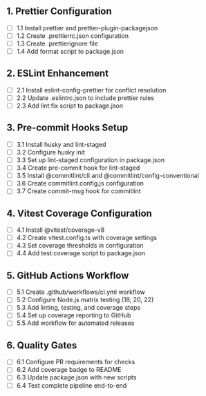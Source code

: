 ## 1. Prettier Configuration
- [ ] 1.1 Install prettier and prettier-plugin-packagejson
- [ ] 1.2 Create .prettierrc.json configuration
- [ ] 1.3 Create .prettierignore file
- [ ] 1.4 Add format script to package.json

## 2. ESLint Enhancement
- [ ] 2.1 Install eslint-config-prettier for conflict resolution
- [ ] 2.2 Update .eslintrc.json to include prettier rules
- [ ] 2.3 Add lint:fix script to package.json

## 3. Pre-commit Hooks Setup
- [ ] 3.1 Install husky and lint-staged
- [ ] 3.2 Configure husky init
- [ ] 3.3 Set up lint-staged configuration in package.json
- [ ] 3.4 Create pre-commit hook for lint-staged
- [ ] 3.5 Install @commitlint/cli and @commitlint/config-conventional
- [ ] 3.6 Create commitlint.config.js configuration
- [ ] 3.7 Create commit-msg hook for commitlint

## 4. Vitest Coverage Configuration
- [ ] 4.1 Install @vitest/coverage-v8
- [ ] 4.2 Create vitest.config.ts with coverage settings
- [ ] 4.3 Set coverage thresholds in configuration
- [ ] 4.4 Add test:coverage script to package.json

## 5. GitHub Actions Workflow
- [ ] 5.1 Create .github/workflows/ci.yml workflow
- [ ] 5.2 Configure Node.js matrix testing (18, 20, 22)
- [ ] 5.3 Add linting, testing, and coverage steps
- [ ] 5.4 Set up coverage reporting to GitHub
- [ ] 5.5 Add workflow for automated releases

## 6. Quality Gates
- [ ] 6.1 Configure PR requirements for checks
- [ ] 6.2 Add coverage badge to README
- [ ] 6.3 Update package.json with new scripts
- [ ] 6.4 Test complete pipeline end-to-end